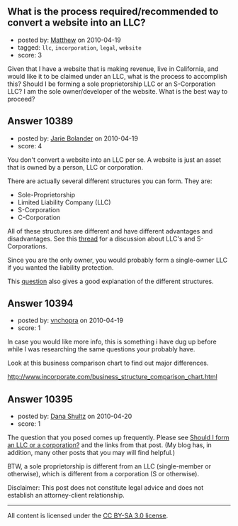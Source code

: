 ## What is the process required/recommended to convert a website into an LLC?

- posted by: [Matthew](https://stackexchange.com/users/-1/3145-matthew) on 2010-04-19
- tagged: `llc`, `incorporation`, `legal`, `website`
- score: 3

Given that I have a website that is making revenue, live in California, and would like it to be claimed under an LLC, what is the process to accomplish this? Should I be forming a sole proprietorship LLC or an S-Corporation LLC? I am the sole owner/developer of the website. What is the best way to proceed?


## Answer 10389

- posted by: [Jarie Bolander](https://stackexchange.com/users/-1/585-jarie-bolander) on 2010-04-19
- score: 4

<p>You don't convert a website into an LLC per se. A website is just an asset that is owned by a person, LLC or corporation.</p>

<p>There are actually several different structures you can form. They are:</p>

<ul>
<li>Sole-Proprietorship</li>
<li>Limited Liability Company (LLC)</li>
<li>S-Corporation</li>
<li>C-Corporation</li>
</ul>

<p>All of these structures are different and have different advantages and disadvantages. See this <a href="http://answers.onstartups.com/questions/3097/are-llc-and-s-corporation-the-same-thing-what-are-the-differences" rel="nofollow">thread</a> for a discussion about LLC's and S-Corporations.</p>

<p>Since you are the only owner, you would probably form a single-owner LLC if you wanted the liability protection.</p>

<p>This <a href="http://answers.onstartups.com/questions/448/different-ways-to-incorporate-your-startup" rel="nofollow">question</a> also gives a good explanation of the different structures.</p>



## Answer 10394

- posted by: [vnchopra](https://stackexchange.com/users/-1/2821-vnchopra) on 2010-04-19
- score: 1

In case you would like more info, this is something i have dug up before while I was researching the same questions your probably have.

Look at this business comparison chart to find out major differences.

http://www.incorporate.com/business_structure_comparison_chart.html


## Answer 10395

- posted by: [Dana Shultz](https://stackexchange.com/users/-1/1841-dana-shultz) on 2010-04-20
- score: 1

<p>The question that you posed comes up frequently. Please see <a href="http://danashultz.com/blog/2009/08/14/should-i-form-an-llc-or-a-corporation/" rel="nofollow">Should I form an LLC or a corporation?</a> and the links from that post. (My blog has, in addition, many other posts that you may will find helpful.)</p>

<p>BTW, a sole proprietorship is different from an LLC (single-member or otherwise), which is different from a corporation (S or otherwise).</p>

<p>Disclaimer: This post does not constitute legal advice and does not establish an attorney-client relationship.</p>




---

All content is licensed under the [CC BY-SA 3.0 license](https://creativecommons.org/licenses/by-sa/3.0/).
